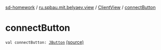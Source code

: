 [sd-homework](../../index.md) / [ru.spbau.mit.belyaev.view](../index.md) / [ClientView](index.md) / [connectButton](.)

# connectButton

`val connectButton: `[`JButton`](http://docs.oracle.com/javase/6/docs/api/javax/swing/JButton.html) [(source)](https://github.com/StasBel/sd-homework/blob/gRPC/src/main/kotlin/ru/spbau/mit/belyaev/view/ClientView.kt#L12)
